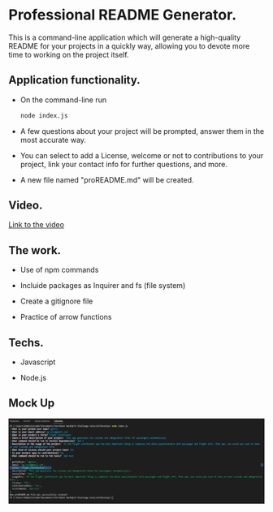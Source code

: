 # Professional README Generator.

 This is a command-line application which will generate a high-quality README for your projects in a quickly way, allowing you to devote more time to working on the project itself.

 ## Application functionality.

 * On the command-line run
    ```bash
    node index.js
    ```

 * A few questions about your project will be prompted, answer them in the most accurate way.

 * You can select to add a License, welcome or not to contributions to your project, link your contact info for further questions, and more.

 * A new file named "proREADME.md" will be created.

 ## Video.

  [Link to the video](https://drive.google.com/file/d/17KPd-B0SgmW0Agitr6r8aVPeChDyQUDK/view)

  ## The work.

  * Use of npm commands

  * Incluide packages as Inquirer and fs (file system)

  * Create a gitignore file

  * Practice of arrow functions

  ## Techs.

  * Javascript

  * Node.js

  ## Mock Up

  ![](assets/images/proREADME-Generator.png)  